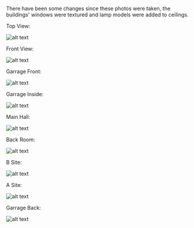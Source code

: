 There have been some changes since these photos were taken, the buildings' windows were textured and lamp models were added to ceilings.

Top View:

![alt text](museum.PNG?raw=true)

Front View:

![alt text](museumFront.PNG?raw=true)

Garrage Front:

![alt text](museumFront2.PNG?raw=true)

Garrage Inside:

![alt text](museumGarrage.PNG?raw=true)

Main Hall:

![alt text](museumMainHall.PNG?raw=true)

Back Room:

![alt text](museumBackRoom.PNG?raw=true)

B Site:

![alt text](museumBsite.PNG?raw=true)

A Site:

![alt text](museumAsite.PNG?raw=true)

Garrage Back:

![alt text](museumBack.PNG?raw=true)
